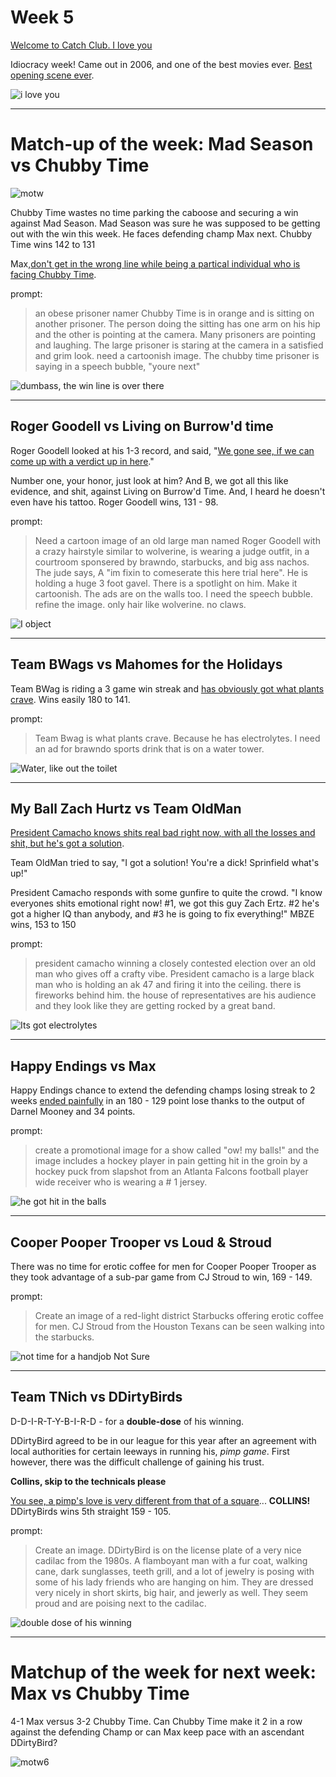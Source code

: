 # Week 5

[Welcome to Catch Club. I love you](https://www.youtube.com/watch?v=ZIFCWpn4qQ4)

Idiocracy week! Came out in 2006, and one of the best movies ever. [Best opening scene ever](https://www.youtube.com/watch?v=sP2tUW0HDHA).

![i love you](static/idiocracy-cc.png)

---

# Match-up of the week: Mad Season vs Chubby Time

![motw](static/motw-week5.png)

Chubby Time wastes no time parking the caboose and securing a win against Mad Season. Mad Season was sure he was supposed to be getting out with the win this week. He faces defending champ Max next. Chubby Time wins 142 to 131

Max,[don't get in the wrong line while being a partical individual who is facing Chubby Time](https://www.youtube.com/watch?v=P9xuTYrfrWM).

prompt:
> an obese prisoner namer Chubby Time is in orange and is sitting on another prisoner. The person doing the sitting has one arm on his hip and the other is pointing at the camera. Many prisoners are pointing and laughing. The large prisoner is staring at the camera in a satisfied and grim look. need a cartoonish image. The chubby time prisoner is saying in a speech bubble, "youre next"

![dumbass, the win line is over there](static/week5-game1.png)

---

## Roger Goodell vs Living on Burrow'd time

Roger Goodell looked at his 1-3 record, and said, "[We gone see, if we can come up with a verdict up in here](https://www.youtube.com/watch?v=MfifauG93ZU)." 

Number one, your honor, just look at him? And B, we got all this like evidence, and shit, against Living on Burrow'd Time. And, I heard he doesn't even have his tattoo. Roger Goodell wins, 131 - 98.

prompt:
> Need a cartoon image of an old large man named Roger Goodell with a crazy hairstyle similar to wolverine, is wearing a judge outfit, in a courtroom sponsered by brawndo, starbucks, and big ass nachos. The jude says, A "im fixin to comeserate this here trial here". He is holding a huge 3 foot gavel. There is a spotlight on him. Make it cartoonish. The ads are on the walls too. I need the speech bubble. refine the image. only hair like wolverine. no claws. 

![I object](static/week5-game2.png)

--- 

## Team BWags vs Mahomes for the Holidays

Team BWag is riding a 3 game win streak and [has obviously got what plants crave](https://youtu.be/GFD2ggNxR1g?si=MLTA74IC31DXPzKh&t=75). Wins easily 180 to 141.

prompt:
> Team Bwag is what plants crave. Because he has electrolytes. I need an ad for brawndo sports drink that is on a water tower.


![Water, like out the toilet](static/week5-game3.png)

---

## My Ball Zach Hurtz vs Team OldMan

[President Camacho knows shits real bad right now, with all the losses and shit, but he's got a solution](https://www.youtube.com/watch?v=ig446isvXlI).

Team OldMan tried to say, "I got a solution! You're a dick! Sprinfield what's up!"

President Camacho responds with some gunfire to quite the crowd. "I know everyones shits emotional right now! #1, we got this guy Zach Ertz. #2 he's got a higher IQ than anybody, and #3 he is going to fix everything!" MBZE wins, 153 to 150

prompt:
> president camacho winning a closely contested election over an old man who gives off a crafty vibe. President camacho is a large black man who is holding an ak 47 and firing it into the ceiling. there is fireworks behind him. the house of representatives are his audience and they look like they are getting rocked by a great band.

![Its got electrolytes](static/week5-game4.png)

---

## Happy Endings vs Max

Happy Endings chance to extend the defending champs losing streak to 2 weeks [ended painfully](https://www.youtube.com/watch?v=FWfOMeLk6m0) in an 180 - 129 point lose thanks to the output of Darnel Mooney and 34 points. 

prompt:
> create a promotional image for a show called "ow! my balls!" and the image includes a hockey player in pain getting hit in the groin by a hockey puck from slapshot from an Atlanta Falcons football player wide receiver who is wearing a # 1 jersey. 

![he got hit in the balls](static/week5-game6.png)

---

## Cooper Pooper Trooper vs Loud & Stroud

There was no time for erotic coffee for men for Cooper Pooper Trooper as they took advantage of a sub-par game from CJ Stroud to win, 169 - 149.

prompt:
> Create an image of a red-light district Starbucks offering erotic coffee for men. CJ Stroud from the Houston Texans can be seen walking into the starbucks.

![not time for a handjob Not Sure](static/week5-game5.png)

---

## Team TNich vs DDirtyBirds

D-D-I-R-T-Y-B-I-R-D - for a **double-dose** of his winning.

DDirtyBird agreed to be in our league for this year after an agreement with local authorities for certain leeways in running his, *pimp game*. First however, there was the difficult challenge of gaining his trust.

**Collins, skip to the technicals please**

[You see, a pimp's love is very different from that of a square](https://www.youtube.com/watch?v=rVKlsP8C4Ns)... **COLLINS!** DDirtyBirds wins 5th straight 159 - 105. 

prompt:
> Create an image. DDirtyBird is on the license plate of a very nice cadilac from the 1980s. A flamboyant man with a fur coat, walking cane, dark sunglasses, teeth grill, and a lot of jewelry is posing with some of his lady friends who are hanging on him. They are dressed very nicely in short skirts, big hair, and jewerly as well. They seem proud and are poising next to the cadilac.

![double dose of his winning](static/week5-game7.webp)

---

# Matchup of the week for next week: Max vs Chubby Time

4-1 Max versus 3-2 Chubby Time. Can Chubby Time make it 2 in a row against the defending Champ or can Max keep pace with an ascendant DDirtyBird?

![motw6](static/motw-week6.png)